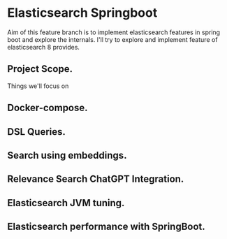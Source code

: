 # Elasticsearch Springboot 

Aim of this feature branch is to implement elasticsearch features in spring boot and explore the internals. I'll try to explore and implement feature of elasticsearch 8 provides. 

## Project Scope.
Things we'll focus on

## Docker-compose. 


## DSL Queries. 


## Search using embeddings. 


## Relevance Search ChatGPT Integration. 


## Elasticsearch JVM tuning. 

## Elasticsearch performance with SpringBoot. 
